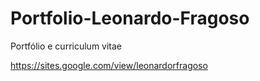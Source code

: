 # Portfolio-Leonardo-Fragoso
Portfólio e curriculum vitae


https://sites.google.com/view/leonardorfragoso
